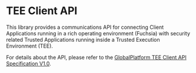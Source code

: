 # TEE Client API

This library provides a communications API for connecting Client Applications
running in a rich operating environment (Fuchsia) with security related Trusted
Applications running inside a Trusted Execution Environment (TEE).

For details about the API, please refer to the [GlobalPlatform TEE Client API
Specification V1.0](https://globalplatform.org/specs-library/tee-client-api-specification/).

